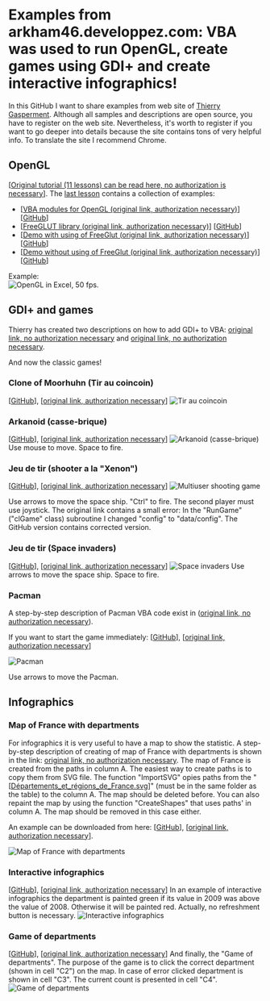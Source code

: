 # Examples from arkham46.developpez.com: VBA was used to run OpenGL, create games using GDI+ and create interactive infographics!

In this GitHub I want to share examples from web site of [Thierry Gasperment](arkham46.developpez.com). Although all samples and descriptions are open source, you have to register on the web site. Nevertheless, it's worth to register if you want to go deeper into details because the site contains tons of very helpful info. To translate the site I recommend Chrome. 

## OpenGL
[[Original tutorial (11 lessons) can be read here, no authorization is necessary](https://arkham46.developpez.com/articles/office/vbaopengl/?page=Page_1)].
The [last lesson](https://arkham46.developpez.com/articles/office/vbaopengl/?page=Page_11) contains a collection of examples:
 - [[VBA modules for OpenGL (original link, authorization necessary)](https://arkham46.developpez.com/articles/office/vbaopengl/fichiers/packopenglvb.zip)] 
 [[GitHub](./1.%20OpenGL/packopenglvb.zip)]
  - [[FreeGLUT library (original link, authorization necessary)](https://arkham46.developpez.com/articles/office/vbaopengl/fichiers/freeglutdll.zip)] 
 [[GitHub](./1.%20OpenGL/freeglutdll.zip)]
  - [[Demo with using of FreeGlut (original link, authorization necessary)](https://arkham46.developpez.com/articles/office/vbaopengl/fichiers/VBAOpenGLExcel-freeglut.zip)] 
 [[GitHub](1.%20OpenGL/VBAOpenGLExcel-freeglut.zip)]
  - [[Demo without using of FreeGlut (original link, authorization necessary)](https://arkham46.developpez.com/articles/office/vbaopengl/fichiers/VBAOpenGLExcel.zip)] 
 [[GitHub](./1.%20OpenGL/VBAOpenGLExcel.zip)]

Example:<br>
![OpenGL in Excel, 50 fps.](./Pictures/Animation.gif)

## GDI+ and games
Thierry has created two descriptions on how to add GDI+ to VBA: [original link, no authorization necessary](https://arkham46.developpez.com/articles/office/clgdiplus/doc/) and [original link, no authorization necessary](https://arkham46.developpez.com/articles/office/clgdiplus/tuto/tuto-apprendre-gdiplus/).

And now the classic games!

### Clone of Moorhuhn (Tir au coincoin)
[[GitHub](2.%20GDP%2B%20%26%20Games/1.%20Coin%20hunt/coincoin-excel.zip)], [[original link, authorization necessary](https://arkham46.developpez.com/articles/office/clgdiplus/fichiers/coincoin-excel.zip)]
![Tir au coincoin](./Pictures/French%20Moohrhuhn.png)

### Arkanoid (casse-brique)
[[GitHub](2.%20GDP%2B%20%26%20Games/2.%20Arkanoid/casse-brique.zip)], [[original link, authorization necessary](https://arkham46.developpez.com/articles/office/clgdiplus/fichiers/casse-brique.zip)]
![Arkanoid (casse-brique)](./Pictures/Arkanoid.png)
Use mouse to move. Space to fire.

### Jeu de tir (shooter a la "Xenon")
[[GitHub](2.%20GDP%2B%20%26%20Games/3.%20Xenon/jeu-tir-excel.zip)], [[original link, authorization necessary](https://arkham46.developpez.com/articles/office/clgdiplus/fichiers/jeu-tir-excel.zip)]
![Multiuser shooting game](./Pictures/Jeu%20de%20tir.png)

Use arrows to move the space ship. "Ctrl" to fire. The second player must use joystick. 
The original link contains a small error: In the "RunGame" ("clGame" class) subroutine I changed "config" to "data/config". The GitHub version contains corrected version.

### Jeu de tir (Space invaders)
[[GitHub](2.%20GDP%2B%20%26%20Games/4.%20Space%20invaders/tuto-game-2-excel.zip)], [[original link, authorization necessary](https://arkham46.developpez.com/articles/office/clgdiplus/tuto/tutoclgdiplusgame2/fichiers/tuto-game-2-excel.zip)]
![Space invaders](./Pictures/Space%20invaders.png)
Use arrows to move the space ship. Space to fire.

### Pacman
A step-by-step description of Pacman VBA code exist in ([original link, no authorization necessary](https://arkham46.developpez.com/articles/office/clgdiplus/tuto/tutoclgdiplusgame3/?page=Page_1)). 

If you want to start the game immediately: [[GitHub](./2.%20GDP%2B%20%26%20Games/5.%20Pacman/pacman-excel.zip)], [[original link, authorization necessary](https://arkham46.developpez.com/articles/office/clgdiplus/tuto/tutoclgdiplusgame3/fichiers/pacman-excel.zip)]

![Pacman](./Pictures/Pacman.png)

Use arrows to move the Pacman. 

## Infographics
### Map of France with departments
For infographics it is very useful to have a map to show the statistic. A step-by-step description of creating of map of France with departments is shown in the link: [original link, no authorization necessary](https://arkham46.developpez.com/articles/office/dessincarte/). The map of France is created from the paths in column A. The easiest way to create paths is to copy them from SVG file. The function "ImportSVG" opies paths from the "[[Départements_et_régions_de_France.svg](./3.%20Map%20of%20France/Départements_et_régions_de_France.svg)]" (must be in the same folder as the table) to the column A. The map should be deleted before. You can also repaint the map by using the function "CreateShapes" that uses paths' in column A. The map should be removed in this case either.

An example can be downloaded from here: [[GitHub](./3.%20Map%20of%20France/Map.xls)], [[original link, authorization necessary](https://arkham46.developpez.com/articles/office/dessincarte/fichiers/mapxl.zip)].

![Map of France with departments](./Pictures/Map%20of%20France.png)

### Interactive infographics
[[GitHub](./3.%20Map%20of%20France/CarteCA.xls)], [[original link, authorization necessary](https://arkham46.developpez.com/articles/office/dessincarte/fichiers/carteca.zip)]
In an example of interactive infographics the department is painted green if its value in 2009 was above the value of 2008. Otherwise it will be painted red. Actually, no refreshment button is necessary.
![Interactive infographics](./Pictures/Infographics.png)

### Game of departments
[[GitHub](./3.%20Map%20of%20France/JeuDepartements.xls)], [[original link, authorization necessary](https://arkham46.developpez.com/articles/office/dessincarte/fichiers/jeudepartements.zip)]
And finally, the "Game of departments". The purpose of the game is to click the correct department (shown in cell "C2") on the map. In case of error clicked department is shown in cell "C3". The current count is presented in cell "C4". 
![Game of departments](./Pictures/Game%20of%20departams.png)